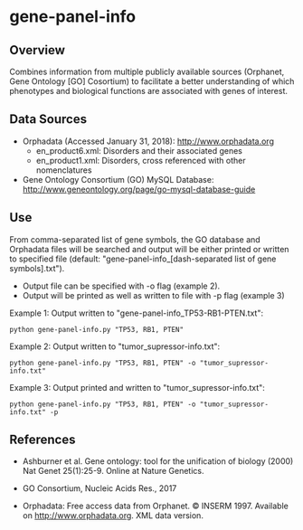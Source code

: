 # gene-panel-info
## Overview
Combines information from multiple publicly available sources (Orphanet, Gene Ontology [GO] Cosortium) to facilitate a better understanding of which phenotypes and biological functions are associated with genes of interest.

## Data Sources
* Orphadata (Accessed January 31, 2018): http://www.orphadata.org
  * en_product6.xml: Disorders and their associated genes
  * en_product1.xml: Disorders, cross referenced with other nomenclatures
* Gene Ontology Consortium (GO) MySQL Database: http://www.geneontology.org/page/go-mysql-database-guide
 

## Use
From comma-separated list of gene symbols, the GO database and Orphadata files will be searched and output will be either printed or written to specified file (default: "gene-panel-info_[dash-separated list of gene symbols].txt").
* Output file can be specified with -o flag (example 2).
* Output will be printed as well as written to file with -p flag (example 3)

Example 1: Output written to "gene-panel-info_TP53-RB1-PTEN.txt":

`python gene-panel-info.py "TP53, RB1, PTEN"`

Example 2: Output written to "tumor_supressor-info.txt":

`python gene-panel-info.py "TP53, RB1, PTEN" -o "tumor_supressor-info.txt"`

Example 3: Output printed and written to "tumor_supressor-info.txt":

`python gene-panel-info.py "TP53, RB1, PTEN" -o "tumor_supressor-info.txt" -p`


## References
* Ashburner et al. Gene ontology: tool for the unification of biology (2000) Nat Genet 25(1):25-9. Online at Nature Genetics.

* GO Consortium, Nucleic Acids Res., 2017

* Orphadata: Free access data from Orphanet. © INSERM 1997. Available on http://www.orphadata.org. XML data version.
